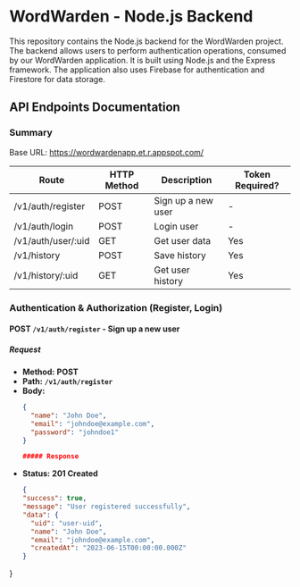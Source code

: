 # WordWarden - Node.js Backend

This repository contains the Node.js backend for the WordWarden project. The backend allows users to perform authentication operations, consumed by our WordWarden application. It is built using Node.js and the Express framework. The application also uses Firebase for authentication and Firestore for data storage.

## API Endpoints Documentation

### Summary

Base URL: https://wordwardenapp.et.r.appspot.com/

| Route              | HTTP Method | Description        | Token Required? |
| ------------------ | ----------- | ------------------ | --------------- |
| /v1/auth/register  | POST        | Sign up a new user | -               |
| /v1/auth/login     | POST        | Login user         | -               |
| /v1/auth/user/:uid | GET         | Get user data      | Yes             |
| /v1/history        | POST        | Save history       | Yes             |
| /v1/history/:uid   | GET         | Get user history   | Yes             |

### Authentication & Authorization (Register, Login)

#### POST `/v1/auth/register` - Sign up a new user

##### Request

- **Method:** **POST**
- **Path:** **`/v1/auth/register`**
- **Body:**
  ```json
  {
    "name": "John Doe",
    "email": "johndoe@example.com",
    "password": "johndoe1"
  }

  ##### Response

- **Status:** **201 Created**
  ```json
  {
  "success": true,
  "message": "User registered successfully",
  "data": {
    "uid": "user-uid",
    "name": "John Doe",
    "email": "johndoe@example.com",
    "createdAt": "2023-06-15T00:00:00.000Z"
  }
}

  ```
